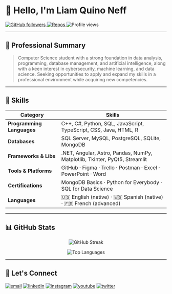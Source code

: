 # 👋 Hello, I'm **Liam Quino Neff**  

<p align="left">
<a href="https://github.com/LiamQuinoNeff">
  <img alt="GitHub followers" src="https://img.shields.io/github/followers/LiamQuinoNeff?style=social" />
</a>
<a href="https://github.com/LiamQuinoNeff?tab=repositories">
  <img alt="Repos" src="https://img.shields.io/badge/Repos-20-blue" />
</a>
<img alt="Profile views" src="https://komarev.com/ghpvc/?username=LiamQuinoNeff&color=brightgreen" />

---

## 💼 Professional Summary  
> Computer Science student with a strong foundation in data analysis, programming, database management, and artificial intelligence, along with a keen interest in cybersecurity, machine learning, and data science. Seeking opportunities to apply and expand my skills in a professional environment while acquiring new competencies. 

---

## 🔧 Skills  

| Category            | Skills                                                              |
|---------------------|---------------------------------------------------------------------|
| **Programming Languages**       | C++, C#, Python, SQL, JavaScript, TypeScript, CSS, Java, HTML, R                    |
| **Databases**       | SQL Server, MySQL, PostgreSQL, SQLite, MongoDB                     |
| **Frameworks & Libs** | .NET, Angular, Astro, Pandas, NumPy, Matplotlib, Tkinter, PyQt5, Streamlit                   |
| **Tools & Platforms** | GitHub · Figma · Trello · Postman · Excel · PowerPoint · Word      |
| **Certifications**  | MongoDB Basics · Python for Everybody · SQL for Data Science       |
| **Languages**         | 🇺🇸 English (native) · 🇪🇸 Spanish (native) · 🇫🇷 French (advanced)    |

---

## 📊 GitHub Stats
<p align="center">
  <img src="https://github-readme-streak-stats.herokuapp.com/?user=LiamQuinoNeff&theme=dark&hide_border=false" alt="GitHub Streak" />
</p>

<p align="center">
  <img src="https://github-readme-stats.vercel.app/api/top-langs/?username=LiamQuinoNeff&theme=dark&hide_border=false&layout=compact&langs_count=8" alt="Top Languages" />
</p>

---

## 💞️ Let's Connect  
<p align="left">
<a href="mailto:liamquinoneff@gmail.com" target="blank"><img align="center" src="https://img.shields.io/badge/Gmail-D14836?style=for-the-badge&logo=gmail&logoColor=white" alt="email" /></a>
<a href="https://www.linkedin.com/in/liam-quino-neff-455891265/" target="blank"><img align="center" src="https://img.shields.io/badge/LinkedIn-0077B5?style=for-the-badge&logo=linkedin&logoColor=white" alt="linkedin" /></a>
<a href="https://instagram.com/LiamQuinoNeff" target="blank"><img align="center" src="https://img.shields.io/badge/Instagram-E4405F?style=for-the-badge&logo=instagram&logoColor=white" alt="instagram" /></a>
<a href="https://youtube.com/@LiamQuinoNeff" target="blank"><img align="center" src="https://img.shields.io/badge/YouTube-FF0000?style=for-the-badge&logo=youtube&logoColor=white" alt="youtube" /></a>
<a href="https://twitter.com/LiamQuinoNeff" target="blank"><img align="center" src="https://img.shields.io/badge/Twitter-1DA1F2?style=for-the-badge&logo=twitter&logoColor=white" alt="twitter" /></a>
</p>
